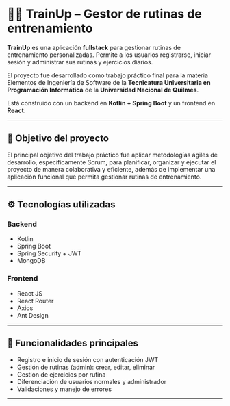 # 🏋️‍♂️ TrainUp – Gestor de rutinas de entrenamiento

**TrainUp** es una aplicación **fullstack** para gestionar rutinas de entrenamiento personalizadas. Permite a los usuarios registrarse, iniciar sesión y administrar sus rutinas y ejercicios diarios.

El proyecto fue desarrollado como trabajo práctico final para la materia Elementos de Ingeniería de Software de la **Tecnicatura Universitaria en Programación Informática** de la **Universidad Nacional de Quilmes**.

Está construido con un backend en **Kotlin + Spring Boot** y un frontend en **React**.

---

## 🎯 Objetivo del proyecto
El principal objetivo del trabajo práctico fue aplicar metodologías ágiles de desarrollo, específicamente Scrum, para planificar, organizar y ejecutar el proyecto de manera colaborativa y eficiente, además de implementar una aplicación funcional que permita gestionar rutinas de entrenamiento.

---

## ⚙️ Tecnologías utilizadas

### Backend
- Kotlin  
- Spring Boot  
- Spring Security + JWT  
- MongoDB  

### Frontend
- React JS  
- React Router  
- Axios  
- Ant Design  

---

## 🔐 Funcionalidades principales

- Registro e inicio de sesión con autenticación JWT  
- Gestión de rutinas (admin): crear, editar, eliminar  
- Gestión de ejercicios por rutina  
- Diferenciación de usuarios normales y administrador  
- Validaciones y manejo de errores  

---
